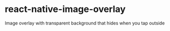 # react-native-image-overlay
Image overlay with transparent background that hides when you tap outside

